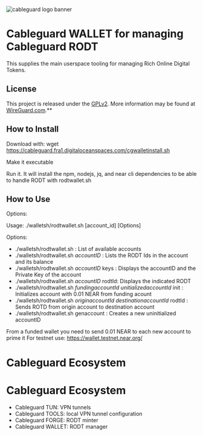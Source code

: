 ![cableguard logo banner](./banner.png)

# Cableguard WALLET for managing Cableguard RODT
This supplies the main userspace tooling for managing Rich Online Digital Tokens.

## License
This project is released under the [GPLv2](COPYING).
More information may be found at [WireGuard.com](https://www.wireguard.com/).**

## How to Install
Download with: wget https://cableguard.fra1.digitaloceanspaces.com/cgwalletinstall.sh

Make it executable

Run it. It will install the npm, nodejs, jq, and near cli dependencies to be able to handle RODT with rodtwallet.sh

## How to Use
Options:

Usage: ./walletsh/rodtwallet.sh [account_id] [Options]

Options:
-  ./walletsh/rodtwallet.sh                   : List of available accounts
-  ./walletsh/rodtwallet.sh *accountID*       : Lists the RODT Ids in the account and its balance
-  ./walletsh/rodtwallet.sh *accountID* keys  : Displays the accountID and the Private Key of the account
-  ./walletsh/rodtwallet.sh *accountID* rodtId: Displays the indicated RODT
-  ./walletsh/rodtwallet.sh *fundingaccountId* *unitializedaccountId* init   : Initializes account with 0.01 NEAR from funding acount
-  ./walletsh/rodtwallet.sh *originaccountId*  *destinationaccountId* rodtId : Sends ROTD from origin account to destination account
-  ./walletsh/rodtwallet.sh genaccount        : Creates a new uninitialized accountID

From a funded wallet you need to send 0.01 NEAR to each new account to prime it
For testnet use: https://wallet.testnet.near.org/

# Cableguard Ecosystem
# Cableguard Ecosystem
- Cableguard TUN: VPN tunnels
- Cableguard TOOLS: local VPN tunnel configuration
- Cableguard FORGE: RODT minter
- Cableguard WALLET: RODT manager
